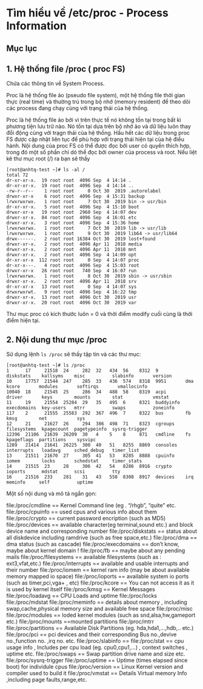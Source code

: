 # Tìm hiểu về /etc/proc - Process Information

## Mục lục

## 1. Hệ thống file /proc ( proc FS)

Chứa các thông tin về System Process.

Proc là hệ thống file ảo (pseudo file system), một hệ thống file thời gian thực (real time) và thường trú trong bộ nhớ (memory resident) để theo dõi các process đang chạy cùng với trạng thái của hệ thống.

Proc là hệ thống file ảo bởi vì trên thực tế nó không tồn tại trong bất kì phương tiện lưu trữ nào. Nó tồn tại dựa trên bộ nhớ ảo và dữ liệu luôn thay đổi động cùng với trạgn thái của hệ thống. Hầu hết các dữ liệu trong proc FS được cập nhật liên tục để phù hợp với trạng thái hiện tại của hệ điều hành. Nội dung của proc FS có thể được đọc bởi user có quyền thích hợp, trong đó một số phần chỉ dó thể đọc bởi owner của process và root. Nếu liệt kê thư mục root (/) ra bạn sẽ thấy

```
[root@anhtq-test ~]# ls -al /
total 72
dr-xr-xr-x.  19 root root  4096 Sep  4 14:14 .
dr-xr-xr-x.  19 root root  4096 Sep  4 14:14 ..
-rw-r--r--    1 root root     0 Oct 30  2019 .autorelabel
drwxr-xr-x    6 root root  4096 Sep  4 15:31 backup
lrwxrwxrwx.   1 root root     7 Oct 30  2019 bin -> usr/bin
dr-xr-xr-x.   5 root root  4096 Sep  4 15:10 boot
drwxr-xr-x   19 root root  2960 Sep  4 14:07 dev
drwxr-xr-x.  84 root root  4096 Sep  4 16:01 etc
drwxr-xr-x.   3 root root  4096 Sep  4 15:36 home
lrwxrwxrwx.   1 root root     7 Oct 30  2019 lib -> usr/lib
lrwxrwxrwx.   1 root root     9 Oct 30  2019 lib64 -> usr/lib64
drwx------.   2 root root 16384 Oct 30  2019 lost+found
drwxr-xr-x.   2 root root  4096 Apr 11  2018 media
drwxr-xr-x.   2 root root  4096 Apr 11  2018 mnt
drwxr-xr-x.   2 root root  4096 Sep  4 14:09 opt
dr-xr-xr-x  112 root root     0 Sep  4 14:07 proc
dr-xr-x---.   4 root root  4096 Sep  4 15:03 root
drwxr-xr-x   26 root root   740 Sep  4 16:07 run
lrwxrwxrwx.   1 root root     8 Oct 30  2019 sbin -> usr/sbin
drwxr-xr-x.   2 root root  4096 Apr 11  2018 srv
dr-xr-xr-x   13 root root     0 Sep  4 14:07 sys
drwxrwxrwt.   9 root root  4096 Sep  4 16:22 tmp
drwxr-xr-x.  13 root root  4096 Oct 30  2019 usr
drwxr-xr-x.  20 root root  4096 Oct 30  2019 var
```

Thư mục proc có kích thước luôn = 0 và thời điểm modify cuối cùng là thời điểm hiện tại.

## 2. Nội dung thư mục /proc

Sử dụng lệnh `ls /proc` sẽ thấy tập tin và các thư mục:

```
[root@anhtq-test ~]# ls /proc
1      17     21518  24     282  32   434  56    8312  9          diskstats    kallsyms    misc          slabinfo       version
10     17757  21544  247    285  33   436  574   8318  9951       dma          kcore       modules       softirqs       vmallocinfo
10040  18     21545  25     286  34   488  58    8319  acpi       driver       keys        mounts        stat           vmstat
11     19     21554  25284  29   35   495  6     8321  buddyinfo  execdomains  key-users   mtrr          swaps          zoneinfo
117    2      21555  25583  292  367  496  7     8322  bus        fb           kmsg        net           sys
12     21     21627  26     294  386  498  71    8323  cgroups    filesystems  kpagecount  pagetypeinfo  sysrq-trigger
12396  21106  21639  26209  30   4    5    8     871   cmdline    fs           kpageflags  partitions    sysvipc
1289   21414  21641  26225  300  40   51   8255  8869  consoles   interrupts   loadavg     sched_debug   timer_list
13     21511  21670  27     305  41   53   8285  8888  cpuinfo    iomem        locks       schedstat     timer_stats
14     21515  23     28     306  42   54   8286  8916  crypto     ioports      mdstat      scsi          tty
16     21516  233    281    31   43   558  8308  8917  devices    irq          meminfo     self          uptime
```

Một số nội dung và mô tả ngắn gọn:

file:/proc/cmdline == Kernel Command line (eg . “/rhgb”, “quite” etc.
file:/proc/cpuinfo == used cpus and various info about them
file:/proc/crypto == current password encription (such as MD5)
file:/proc/devices == available character(eg terminal,sound etc.) and block device name and corresponding number
file:/proc/diskstats == status about all diskdevice including ramdrive (such as free space,etc.)
file:/proc/dma == dma status (such as cascade)
file:/proc/execdomains == don’t know, maybe about kernel domain !
file:/proc/fb == maybe about any pending mails
file:/proc/filesystems == available filesystems (such as : ext3,vfat,etc.)
file:/proc/interrupts == available and usable interrupts and their number
file:/proc/iomem == kernel ram info (may be about available memory mapped io space)
file:/proc/ioports == available system io ports (such as timer,pci,vga+ , etc)
file:/proc/kcore == You can not access it as it is used by kernel itself
file:/proc/kmsg == Kernel Messages
file:/proc/loadavg == CPU Loads and uptime
file:/proc/locks
file:/proc/mdstat
file:/proc/meminfo == details about memory , including swap,cache,physical memory size and available free space
file:/proc/misc
file:/proc/modules == loded kernel modules (such as snd,alsa,hw,gameport etc.)
file:/proc/mounts ==mounted partitions
file:/proc/mtrr
file:/proc/partitions == Available Disk Partitions (eg. hda,hda1,…,hdb,.. etc.)
file:/proc/pci == pci devices and their corresponding Bus no.,devive no.,function no. ,irq no. etc.
file:/proc/slabinfo ==
file:/proc/stat == cpu usage info , Includes per cpu load (eg. cpu0,cpu1,…) , context switches , uptime etc.
file:/proc/swaps == Swap partition drive name and size etc.
file:/proc/sysrq-trigger
file:/proc/uptime == Uptime (times elapsed since boot) for individule cpus
file:/proc/version == Linux Kernel version and compiler used to build it
file:/proc/vmstat == Details Virtual memory Info ,including page faults,range,etc.